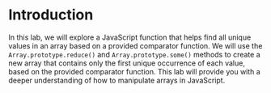 # Introduction

In this lab, we will explore a JavaScript function that helps find all unique values in an array based on a provided comparator function. We will use the `Array.prototype.reduce()` and `Array.prototype.some()` methods to create a new array that contains only the first unique occurrence of each value, based on the provided comparator function. This lab will provide you with a deeper understanding of how to manipulate arrays in JavaScript.
